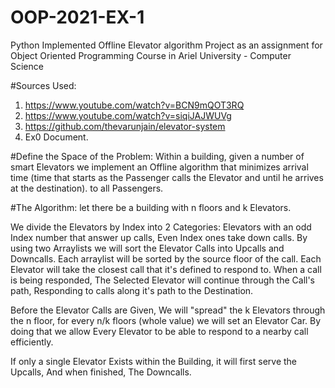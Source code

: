 # OOP-2021-EX-1
Python Implemented Offline Elevator algorithm Project as an assignment for Object Oriented Programming Course in Ariel University -  Computer Science 

#Sources Used: 
  1. https://www.youtube.com/watch?v=BCN9mQOT3RQ
  2. https://www.youtube.com/watch?v=siqiJAJWUVg
  3. https://github.com/thevarunjain/elevator-system
  4. Ex0 Document.


#Define the Space of the Problem: 
    Within a building, given a number of smart Elevators we implement an Offline algorithm that minimizes arrival time
    (time that starts as the Passenger calls the Elevator and until he arrives at the destination). to all Passengers. 


#The Algorithm:
  let there be a building with n floors and k Elevators. 
  
  
  We divide the Elevators by Index into 2 Categories: Elevators with an odd Index number that answer up calls, Even Index ones take down calls.
  By using two Arraylists we will sort the Elevator Calls into Upcalls and Downcalls. Each arraylist will be sorted by the source floor of the call.
  Each Elevator will take the closest call that it's defined to respond to. When a call is being responded, The Selected Elevator will continue through the 
  Call's path, Responding to calls along it's path to the Destination. 
  
  Before the Elevator Calls are Given, We will "spread" the k Elevators through the n floor, for every n/k floors (whole value) we will set an Elevator Car.
  By doing that we allow Every Elevator to be able to respond to a nearby call efficiently.
  
  If only a single Elevator Exists within the Building, it will first serve the Upcalls, And when finished, The Downcalls.
